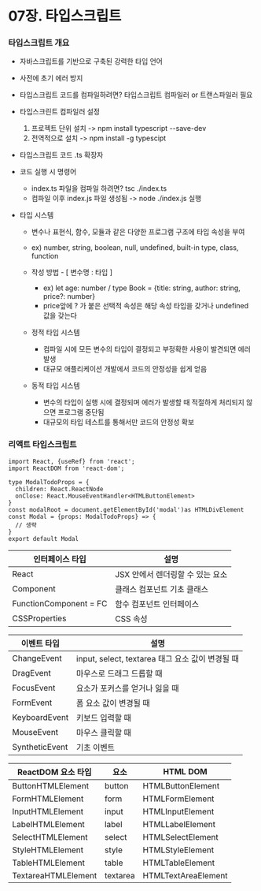 # 07장. 타입스크립트

### 타입스크립트 개요

- 자바스크립트를 기반으로 구축된 강력한 타입 언어
- 사전에 초기 에러 방지

- 타입스크립트 코드를 컴파일하려면? 타입스크립트 컴파일러 or 트랜스파일러 필요
- 타입스크린트 컴파일러 설정

  1. 프로젝트 단위 설치 -> npm install typescript --save-dev
  2. 전역적으로 설치 -> npm install -g typescipt

- 타입스크립트 코드 .ts 확장자
- 코드 실행 시 명령어

  - index.ts 파일을 컴파일 하려면? tsc ./index.ts
  - 컴파일 이후 index.js 파일 생성됨 -> node ./index.js 실행

- 타입 시스템

  - 변수나 표현식, 함수, 모듈과 같은 다양한 프로그램 구조에 타입 속성을 부여
  - ex) number, string, boolean, null, undefined, built-in type, class, function

  - 작성 방법 - [ 변수명 : 타입 ]

    - ex) let age: number / type Book = {title: string, author: string, price?: number}
    - price앞에 ? 가 붙은 선택적 속성은 해당 속성 타입을 갖거나 undefined 값을 갖는다

  - 정적 타입 시스템
    - 컴파일 시에 모든 변수의 타입이 결정되고 부정확한 사용이 발견되면 에러 발생
    - 대규모 애플리케이션 개발에서 코드의 안정성을 쉽게 얻음
  - 동적 타입 시스템
    - 변수의 타입이 실행 시에 결정되며 에러가 발생할 때 적절하게 처리되지 않으면 프로그램 중단됨
    - 대규모의 타입 테스트를 통해서만 코드의 안정성 확보

### 리액트 타입스크립트

```JSX
import React, {useRef} from 'react';
import ReactDOM from 'react-dom';

type ModalTodoProps = {
  children: React.ReactNode
  onClose: React.MouseEventHandler<HTMLButtonElement>
}
const modalRoot = document.getElementById('modal')as HTMLDivElement
const Modal = {props: ModalTodoProps} => {
  // 생략
}
export default Modal
```

| 인터페이스 타입        | 설명                             |
| ---------------------- | -------------------------------- |
| React                  | JSX 안에서 렌더링할 수 있는 요소 |
| Component              | 클래스 컴포넌트 기초 클래스      |
| FunctionComponent = FC | 함수 컴포넌트 인터페이스         |
| CSSProperties          | CSS 속성                         |

| 이벤트 타입    | 설명                                             |
| -------------- | ------------------------------------------------ |
| ChangeEvent    | input, select, textarea 태그 요소 값이 변경될 때 |
| DragEvent      | 마우스로 드래그 드롭할 때                        |
| FocusEvent     | 요소가 포커스를 얻거나 잃을 때                   |
| FormEvent      | 폼 요소 값이 변경될 때                           |
| KeyboardEvent  | 키보드 입력할 때                                 |
| MouseEvent     | 마우스 클릭할 때                                 |
| SyntheticEvent | 기초 이벤트                                      |

| ReactDOM 요소 타입  | 요소     | HTML DOM            |
| ------------------- | -------- | ------------------- |
| ButtonHTMLElement   | button   | HTMLButtonElement   |
| FormHTMLElement     | form     | HTMLFormElement     |
| InputHTMLElement    | input    | HTMLInputElement    |
| LabelHTMLElement    | label    | HTMLLabelElement    |
| SelectHTMLElement   | select   | HTMLSelectElement   |
| StyleHTMLElement    | style    | HTMLStyleElement    |
| TableHTMLElement    | table    | HTMLTableElement    |
| TextareaHTMLElement | textarea | HTMLTextAreaElement |
